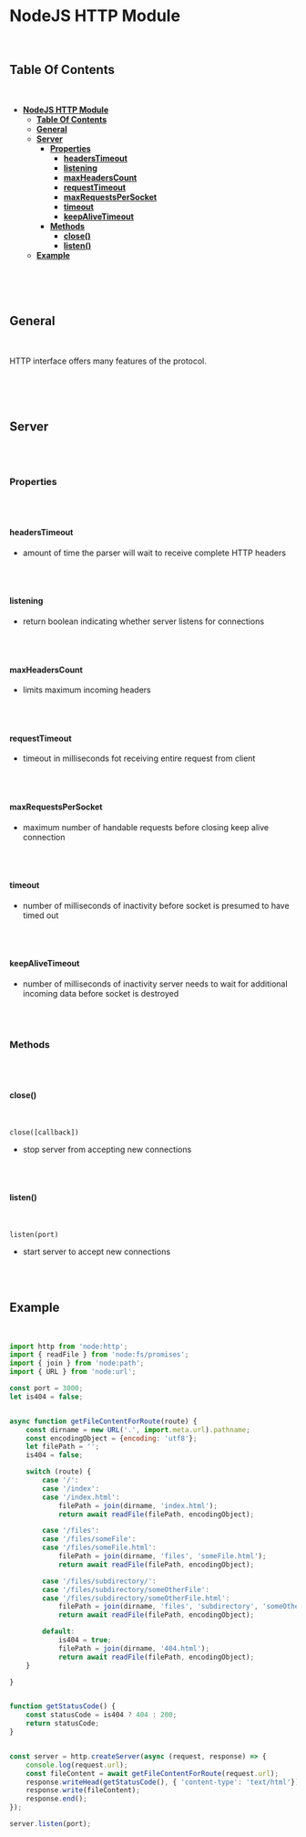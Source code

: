 # **NodeJS HTTP Module**
<br>

## **Table Of Contents**
<br>

- [**NodeJS HTTP Module**](#nodejs-http-module)
  - [**Table Of Contents**](#table-of-contents)
  - [**General**](#general)
  - [**Server**](#server)
    - [**Properties**](#properties)
      - [**headersTimeout**](#headerstimeout)
      - [**listening**](#listening)
      - [**maxHeadersCount**](#maxheaderscount)
      - [**requestTimeout**](#requesttimeout)
      - [**maxRequestsPerSocket**](#maxrequestspersocket)
      - [**timeout**](#timeout)
      - [**keepAliveTimeout**](#keepalivetimeout)
    - [**Methods**](#methods)
      - [**close()**](#close)
      - [**listen()**](#listen)
  - [**Example**](#example)

<br>
<br>
<br>

## **General**
<br>

HTTP interface offers many features of the protocol.

<br>
<br>
<br>

## **Server**
<br>
<br>

### **Properties**
<br>
<br>

#### **headersTimeout**
* amount of time the parser will wait to receive complete HTTP headers

<br>
<br>

#### **listening**
* return boolean indicating whether server listens for connections

<br>
<br>

#### **maxHeadersCount**
* limits maximum incoming headers

<br>
<br>

#### **requestTimeout**
* timeout in milliseconds fot receiving entire request from client

<br>
<br>

#### **maxRequestsPerSocket**
* maximum number of handable requests before closing keep alive connection

<br>
<br>

#### **timeout**
* number of milliseconds of inactivity before socket is presumed to have timed out

<br>
<br>

#### **keepAliveTimeout**
* number of milliseconds of inactivity server needs to wait for additional incoming data before socket is destroyed

<br>
<br>

### **Methods**
<br>
<br>

#### **close()**
<br>

```
close([callback])
```
* stop server from accepting new connections

<br>
<br>

#### **listen()**
<br>

```
listen(port)
```
* start server to accept new connections

<br>
<br>

## **Example**
<br>

```javascript
import http from 'node:http';
import { readFile } from 'node:fs/promises';
import { join } from 'node:path';
import { URL } from 'node:url';

const port = 3000;
let is404 = false;


async function getFileContentForRoute(route) {
    const dirname = new URL('.', import.meta.url).pathname;
    const encodingObject = {encoding: 'utf8'};
    let filePath = '';
    is404 = false;

    switch (route) {
        case '/':
        case '/index':
        case '/index.html':
            filePath = join(dirname, 'index.html');
            return await readFile(filePath, encodingObject);

        case '/files':
        case '/files/someFile':
        case '/files/someFile.html':
            filePath = join(dirname, 'files', 'someFile.html');
            return await readFile(filePath, encodingObject);

        case '/files/subdirectory/':
        case '/files/subdirectory/someOtherFile':
        case '/files/subdirectory/someOtherFile.html':
            filePath = join(dirname, 'files', 'subdirectory', 'someOtherFile.html');
            return await readFile(filePath, encodingObject);

        default:
            is404 = true;
            filePath = join(dirname, '404.html');
            return await readFile(filePath, encodingObject);
    }

}


function getStatusCode() {
    const statusCode = is404 ? 404 : 200;
    return statusCode;
}


const server = http.createServer(async (request, response) => {
    console.log(request.url);
    const fileContent = await getFileContentForRoute(request.url);
    response.writeHead(getStatusCode(), { 'content-type': 'text/html'});
    response.write(fileContent);
    response.end();
});

server.listen(port);
```
